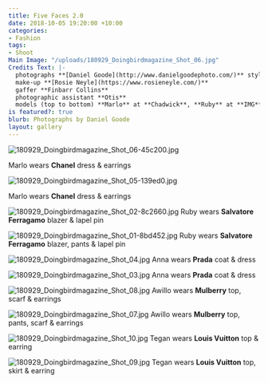 ```yaml
---
title: Five Faces 2.0
date: 2018-10-05 19:20:00 +10:00
categories:
- Fashion
tags:
- Shoot
Main Image: "/uploads/180929_Doingbirdmagazine_Shot_06.jpg"
Credits Text: |-
  photographs **[Daniel Goode](http://www.danielgoodephoto.com/)** styling **[Miguel Urbina Tan](https://www.instagram.com/miguelurbinatan/)** hair **[Joel Forman](https://www.instagram.com/joelforman/)** at **[Lion Artist Management](https://www.instagram.com/lionartistmanagement/)**
  make-up **[Rosie Neyle](https://www.rosieneyle.com/)**
  gaffer **Finbarr Collins**
  photographic assistant **Otis**
  models (top to bottom) **Marlo** at **Chadwick**, **Ruby** at **IMG**, **Anna Kaljo** at **IMG**, **Awillo** at **Kult**, **Tegan** at **IMG**
is featured?: true
blurb: Photographs by Daniel Goode
layout: gallery
---
```


![180929_Doingbirdmagazine_Shot_06-45c200.jpg](/uploads/180929_Doingbirdmagazine_Shot_06-45c200.jpg)

Marlo wears **Chanel** dress & earrings

![180929_Doingbirdmagazine_Shot_05-139ed0.jpg](/uploads/180929_Doingbirdmagazine_Shot_05-139ed0.jpg)

Marlo wears **Chanel** dress & earrings

![180929_Doingbirdmagazine_Shot_02-8c2660.jpg](/uploads/180929_Doingbirdmagazine_Shot_02-8c2660.jpg)
Ruby wears **Salvatore Ferragamo** blazer & lapel pin

![180929_Doingbirdmagazine_Shot_01-8bd452.jpg](/uploads/180929_Doingbirdmagazine_Shot_01-8bd452.jpg)
Ruby wears **Salvatore Ferragamo** blazer, pants & lapel pin

![180929_Doingbirdmagazine_Shot_04.jpg](/uploads/180929_Doingbirdmagazine_Shot_04.jpg)
Anna wears **Prada** coat & dress

![180929_Doingbirdmagazine_Shot_03.jpg](/uploads/180929_Doingbirdmagazine_Shot_03.jpg)
Anna wears **Prada** coat & dress

![180929_Doingbirdmagazine_Shot_08.jpg](/uploads/180929_Doingbirdmagazine_Shot_08.jpg)
Awillo wears **Mulberry** top, scarf & earrings

![180929_Doingbirdmagazine_Shot_07.jpg](/uploads/180929_Doingbirdmagazine_Shot_07.jpg)
Awillo wears **Mulberry** top, pants, scarf & earrings

![180929_Doingbirdmagazine_Shot_10.jpg](/uploads/180929_Doingbirdmagazine_Shot_10.jpg)
Tegan wears **Louis Vuitton** top & earring

![180929_Doingbirdmagazine_Shot_09.jpg](/uploads/180929_Doingbirdmagazine_Shot_09.jpg)
Tegan wears **Louis Vuitton** top, skirt & earring

